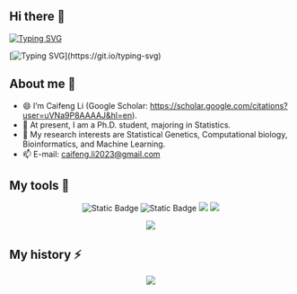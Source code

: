 ## Hi there 👋

<!--
**Caifeng-Li/Caifeng-Li** is a ✨ _special_ ✨ repository because its `README.md` (this file) appears on your GitHub profile.

Here are some ideas to get you started:

- 🔭 I’m currently working on ...
- 🌱 I’m currently learning ...
- 👯 I’m looking to collaborate on ...
- 🤔 I’m looking for help with ...
- 💬 Ask me about ...
- 📫 How to reach me: ...
- 😄 Pronouns: ...
- ⚡ Fun fact: ...
-->

[![Typing SVG](https://readme-typing-svg.herokuapp.com?font=Fira+Code&weight=600&size=21&pause=1000&color=93106B&center=true&vCenter=true&multiline=true&width=1300&height=60&lines=%E6%88%91%E4%BB%AC%E5%94%AF%E4%B8%80%E4%B8%8D%E5%BE%97%E4%B8%8D%E6%81%90%E6%83%A7%E7%9A%84%E5%B0%B1%E6%98%AF%E6%81%90%E6%83%A7%E6%9C%AC%E8%BA%AB%E2%80%94%E2%80%94%E4%B8%80%E7%A7%8D%E8%8E%AB%E5%90%8D%E5%A5%87%E5%A6%99%E3%80%81%E4%B8%A7%E5%A4%B1%E7%90%86%E6%99%BA%E7%9A%84%E3%80%81%E6%AF%AB%E6%97%A0%E6%A0%B9%E6%8D%AE%E7%9A%84%E6%81%90%E6%83%A7%EF%BC%8C%E5%AE%83%E6%8A%8A%E4%BA%BA%E8%BD%AC%E9%80%80%E4%B8%BA%E8%BF%9B%E6%89%80%E9%9C%80%E7%9A%84%E7%A7%8D%E7%A7%8D%E5%8A%AA%E5%8A%9B%E5%8C%96%E4%B8%BA%E6%B3%A1%E5%BD%B1%E3%80%82)](https://git.io/typing-svg)

[![Typing SVG](https://readme-typing-svg.herokuapp.com?font=Fira+Code&weight=600&size=21&pause=1000&color=93106B&center=true&vCenter=true&multiline=true&width=2000&height=60&lines=The+only+thing+we+have+to+fear+is+fear+itself+-+nameless%2C+unreasoning%2C+unjustified+terror+which+paralyzes+needed+efforts+to+convert+retreat+into+advance.)](https://git.io/typing-svg)

## About me 🌱

- 😄 I’m Caifeng Li (Google Scholar: https://scholar.google.com/citations?user=uVNa9P8AAAAJ&hl=en).
- 💞️ At present, I am a Ph.D. student, majoring in Statistics.
- 🌱 My research interests are Statistical Genetics, Computational biology, Bioinformatics, and Machine Learning.
- 📫 E-mail: caifeng.li2023@gmail.com

## My tools 🔭
<p align="center">
  <img alt="Static Badge" src="https://img.shields.io/badge/R-%2342b883?style=flat-square&logo=R&logoColor=%23fff"> 
  <img alt="Static Badge" src="https://img.shields.io/badge/Python-%230072b3?style=flat-square&logo=Python&logoColor=%23fff"> 
  <img src="https://img.shields.io/badge/-MySQL-F7DF1E?style=flat-square&logo=mysql&logoColor=white" /> 
  <img src="https://img.shields.io/badge/-Linux-E34F26?style=flat-square&logo=linux&logoColor=white" /> 
</p>

<div align="center">
  <img src="https://github-readme-stats.vercel.app/api/top-langs/?username=Caifeng-Li&layout=compact&langs_count=6&text_color=000&icon_color=fff&theme=graywhite" />
</div>

## My history ⚡

<div align="center">
  <img src="https://github-readme-stats.vercel.app/api?username=Caifeng-Li&show_icons=true&theme=radical" /> 
</div>


